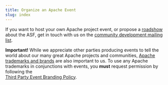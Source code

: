 ```yaml
---
title: Organize an Apache Event
slug: index
---
```


If you want to host your own Apache project event, or propose a
[roadshow](/about/roadshow.html) about the ASF, get in touch with us on the [community
development mailing list](/involved/mailing-lists.html).

**Important!** While we appreciate other parties producing events to tell the world about 
our many great Apache projects and communities, [Apache trademarks and brands](https://whimsy.apache.org/brand/list)
are also important to us.  To use any Apache trademarks in conjunctions with events,
you **must** request permission by following the  
[Third Party Event Branding Policy](http://www.apache.org/foundation/marks/events.html).
